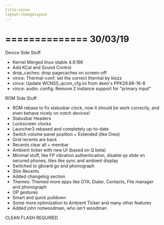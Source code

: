 ```yaml
---
title:vince
layout:changelayout 
---
```


==============
   30/03/19
==============
Device Side Stuff
* Kernel Merged linux stable 4.9.166
* Add KCal and Sound Control
* drop_caches: drop pagecaches on screen-off
* vince: Thermal-conf: set the correct thermal by klozz
* vince: Update WCNSS_qcom_cfg.ini from deen's PPK29.68-16-8
* vince: audio: config: Remove 2 instance support for "primary input"

ROM Side Stuff
* ROM rebase to fix statusbar clock, now it should be work correctly, and even behave nicely on notch devices!
* Statusbar Headers 
* Lockscreen clocks
* Launcher3 rebased and completely up-to-date
* Switch volume panel position + Extended (like Oreo)
* Grid recents are back
* Recents clear all + membar
* Ambient ticker with new UI (based on Q beta)
* Minimal stuff, like FP vibration authentication, disable qs slide on secured phones, tiles like sync and ambient display
* Switched to gboard go and phonograph
* Slim Recents
* Added changelog section
* Themes: Themed more apps like OTA, Dialer, Contacts, File manager and phonograph
* OP gestures
* Smart and quick pulldown
* Some more optimization to Ambient Ticker and many other features
* Added john notwoodman, who isn't woodman

CLEAN FLASH REQUIRED
